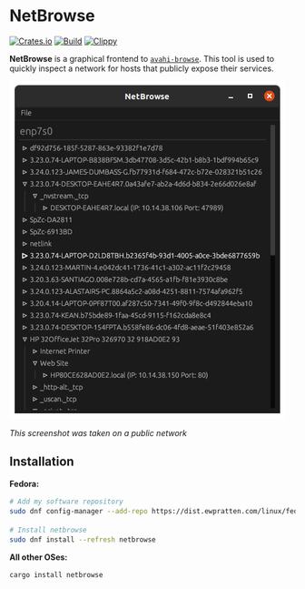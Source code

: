 # NetBrowse
[![Crates.io](https://img.shields.io/crates/v/netbrowse)](https://crates.io/crates/netbrowse) 
[![Build](https://github.com/Ewpratten/netbrowse/actions/workflows/build.yml/badge.svg)](https://github.com/Ewpratten/netbrowse/actions/workflows/build.yml)
[![Clippy](https://github.com/Ewpratten/netbrowse/actions/workflows/clippy.yml/badge.svg)](https://github.com/Ewpratten/netbrowse/actions/workflows/clippy.yml)


**NetBrowse** is a graphical frontend to [`avahi-browse`](https://linux.die.net/man/1/avahi-browse). This tool is used to quickly inspect a network for hosts that publicly expose their services.

![A screenshot](https://github.com/Ewpratten/netbrowse/raw/master/screenshot.png)

*This screenshot was taken on a public network*

## Installation

**Fedora:**

```bash
# Add my software repository
sudo dnf config-manager --add-repo https://dist.ewpratten.com/linux/fedora/ewpratten.repo

# Install netbrowse
sudo dnf install --refresh netbrowse
```

**All other OSes:**

```bash
cargo install netbrowse
```
